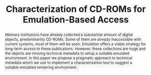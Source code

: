---
abstract: 'Memory institutions have already collected a substantial amount of digital
  objects, predominantly CD-ROMs. Some of them are already inaccessible with current
  systems, most of them will be soon. Emulation offers a viable strategy for long-term
  access to these publications. However, these collections are huge and the objects
  are missing technical metadata to setup a suitable emulated environment. In this

  paper we propose a pragmatic approach to technical metadata

  which we use to implement a characterization tool to suggest a suitable emulated
  rendering environment.'
creators:
- Rechert, Klaus
- Liebetraut, Thomas
- Stobbe, Oleg
- Valizada, Isgandar
- Steinke, Tobias
date: null
document_url: https://services.phaidra.univie.ac.at/api/object/o:429556/download
grand_parent: iPRES
institutions: []
keywords:
- emulation characterization tools
landing_page_url: https://phaidra.univie.ac.at/o:429556
language: eng
layout: publication
license: CC BY 4.0 International
notes_url: null
parent: iPRES 2015
publication_type: paper
size: 473621
slides_url: null
source_name: iPRES
title: Characterization of CD-ROMs for Emulation-Based Access
year: 2015
---